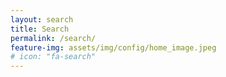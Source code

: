 ```yaml
---
layout: search
title: Search
permalink: /search/
feature-img: assets/img/config/home_image.jpeg
# icon: "fa-search"
---
```

